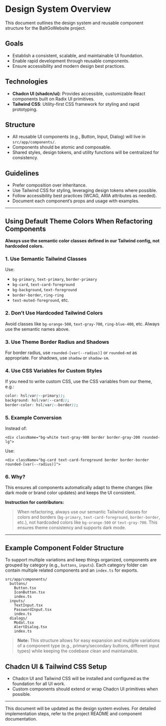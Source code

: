 # Design System Overview

This document outlines the design system and reusable component structure for the BaltGoWebsite project.

## Goals
- Establish a consistent, scalable, and maintainable UI foundation.
- Enable rapid development through reusable components.
- Ensure accessibility and modern design best practices.

## Technologies
- **Chadcn UI (shadcn/ui)**: Provides accessible, customizable React components built on Radix UI primitives.
- **Tailwind CSS**: Utility-first CSS framework for styling and rapid prototyping.

## Structure

- All reusable UI components (e.g., Button, Input, Dialog) will live in `src/app/components/`.
- Components should be atomic and composable.
- Shared styles, design tokens, and utility functions will be centralized for consistency.

## Guidelines
- Prefer composition over inheritance.
- Use Tailwind CSS for styling, leveraging design tokens where possible.
- Follow accessibility best practices (WCAG, ARIA attributes as needed).
- Document each component’s props and usage with examples.

---

## Using Default Theme Colors When Refactoring Components

**Always use the semantic color classes defined in our Tailwind config, not hardcoded colors.**

### 1. Use Semantic Tailwind Classes
Use:
- `bg-primary`, `text-primary`, `border-primary`
- `bg-card`, `text-card-foreground`
- `bg-background`, `text-foreground`
- `border-border`, `ring-ring`
- `text-muted-foreground`, etc.

### 2. Don’t Use Hardcoded Tailwind Colors
Avoid classes like `bg-orange-500`, `text-gray-700`, `ring-blue-400`, etc. Always use the semantic names above.

### 3. Use Theme Border Radius and Shadows
For border radius, use `rounded-[var(--radius)]` or `rounded-md` as appropriate. For shadows, use `shadow` or `shadow-sm`.

### 4. Use CSS Variables for Custom Styles
If you need to write custom CSS, use the CSS variables from our theme, e.g.:
```css
color: hsl(var(--primary));
background: hsl(var(--card));
border-color: hsl(var(--border));
```

### 5. Example Conversion
Instead of:
```tsx
<div className="bg-white text-gray-900 border border-gray-200 rounded-lg">
```
Use:
```tsx
<div className="bg-card text-card-foreground border border-border rounded-[var(--radius)]">
```

### 6. Why?
This ensures all components automatically adapt to theme changes (like dark mode or brand color updates) and keeps the UI consistent.

**Instruction for contributors:**
> When refactoring, always use our semantic Tailwind classes for colors and borders (`bg-primary`, `text-card-foreground`, `border-border`, etc.), not hardcoded colors like `bg-orange-500` or `text-gray-700`. This ensures theme consistency and supports dark mode.

---

## Example Component Folder Structure

To support multiple variations and keep things organized, components are grouped by category (e.g., `buttons`, `inputs`). Each category folder can contain multiple related components and an `index.ts` for exports.

```
src/app/components/
  buttons/
    Button.tsx
    IconButton.tsx
    index.ts
  inputs/
    TextInput.tsx
    PasswordInput.tsx
    index.ts
  dialogs/
    Modal.tsx
    AlertDialog.tsx
    index.ts
```

> **Note:** This structure allows for easy expansion and multiple variations of a component type (e.g., primary/secondary buttons, different input types) while keeping the codebase clean and maintainable.

## Chadcn UI & Tailwind CSS Setup
- Chadcn UI and Tailwind CSS will be installed and configured as the foundation for all UI work.
- Custom components should extend or wrap Chadcn UI primitives when possible.

---

This document will be updated as the design system evolves. For detailed implementation steps, refer to the project README and component documentation.
